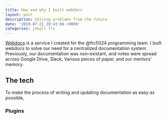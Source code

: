 ```yaml
---
title: How and why I built webdocs
layout: post
description: Solving problems from the future
date: '2019-07-21 20:43:00 +0000'
categories: jekyll frc
---
```


[Webdocs]() is a service I created for the @frc5024 programming team. I built webdocs to solve our need for a centralized documentation system. Previously, our documentation was non-existant, and notes were spread across Google Drive, Slack, Various peices of paper, and our mentors' memory.

## The tech
To make the process of writing and updating documentation as easy as possible, 

### Plugins